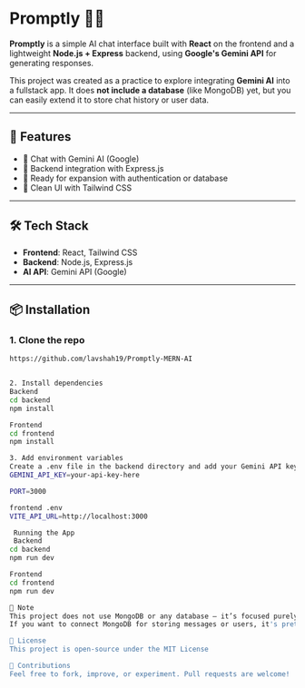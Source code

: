 # Promptly 🧠💬

**Promptly** is a simple AI chat interface built with **React** on the frontend and a lightweight **Node.js + Express** backend, using **Google's Gemini API** for generating responses.

This project was created as a practice to explore integrating **Gemini AI** into a fullstack app. It does **not include a database** (like MongoDB) yet, but you can easily extend it to store chat history or user data.

---

## 🚀 Features

- 💬 Chat with Gemini AI (Google)
- 📡 Backend integration with Express.js
- 🔐 Ready for expansion with authentication or database
- 🎨 Clean UI with Tailwind CSS

---

## 🛠 Tech Stack

- **Frontend**: React, Tailwind CSS
- **Backend**: Node.js, Express.js
- **AI API**: Gemini API (Google)

---

## 📦 Installation

### 1. Clone the repo

```bash
https://github.com/lavshah19/Promptly-MERN-AI


2. Install dependencies
Backend
cd backend
npm install

Frontend
cd frontend
npm install

3. Add environment variables
Create a .env file in the backend directory and add your Gemini API key:
GEMINI_API_KEY=your-api-key-here

PORT=3000

frontend .env
VITE_API_URL=http://localhost:3000

 Running the App
 Backend
cd backend
npm run dev

Frontend
cd frontend
npm run dev

📌 Note
This project does not use MongoDB or any database — it’s focused purely on practicing Gemini AI integration.
If you want to connect MongoDB for storing messages or users, it's pretty simple to set up using Mongoose

📃 License
This project is open-source under the MIT License

🤝 Contributions
Feel free to fork, improve, or experiment. Pull requests are welcome!

